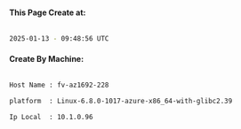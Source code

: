 
   
#### This Page Create at:

```bash

2025-01-13 - 09:48:56 UTC

```

#### Create By Machine:

```bash

Host Name : fv-az1692-228

platform  : Linux-6.8.0-1017-azure-x86_64-with-glibc2.39

Ip Local  : 10.1.0.96

```

